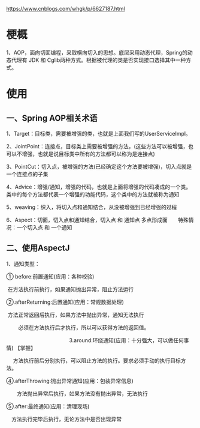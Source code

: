 https://www.cnblogs.com/whgk/p/6627187.html

# 梗概

1、AOP，面向切面编程，采取横向切入的思想。底层采用动态代理，Spring的动态代理有 JDK 和 Cglib两种方式。根据被代理的类是否实现接口选择其中一种方式。



# 使用

## 一、Spring AOP相关术语

1、Target：目标类，需要被增强的类，也就是上面我们写的UserServiceImpl。

2、JointPoint：连接点，目标类上需要被增强的方法，(这些方法可以被增强，也可以不增强，也就是说目标类中所有的方法都可以称为是连接点)

3、PointCut：切入点，被增强的方法(已经确定这个方法要被增强)，切入点就是一个连接点的子集

4、Advice：增强/通知，增强的代码，也就是上面将增强的代码凑成的一个类。类中的每个方法都代表一个增强的功能代码，这个类中的方法就被称为通知

5、weaving：织入，将切入点和通知结合，从没被增强到已经增强的过程

6、Aspect：切面，切入点和通知结合，切入点 和 通知点 多点形成面　　特殊情况：一个切入点 和 一个通知



## 二、使用AspectJ

1、通知类型：

① before:前置通知(应用：各种校验)

​	在方法执行前执行，如果通知抛出异常，阻止方法运行

②.afterReturning:后置通知(应用：常规数据处理)

​	方法正常返回后执行，如果方法中抛出异常，通知无法执行

　　 必须在方法执行后才执行，所以可以获得方法的返回值。

　　　　　　　　　　　　3.around:环绕通知(应用：十分强大，可以做任何事情) 【掌握】

  　  方法执行前后分别执行，可以阻止方法的执行。要求必须手动的执行目标方法。

④.afterThrowing:抛出异常通知(应用：包装异常信息)

 　　方法抛出异常后执行，如果方法没有抛出异常，无法执行

⑤.after:最终通知(应用：清理现场)

   　方法执行完毕后执行，无论方法中是否出现异常